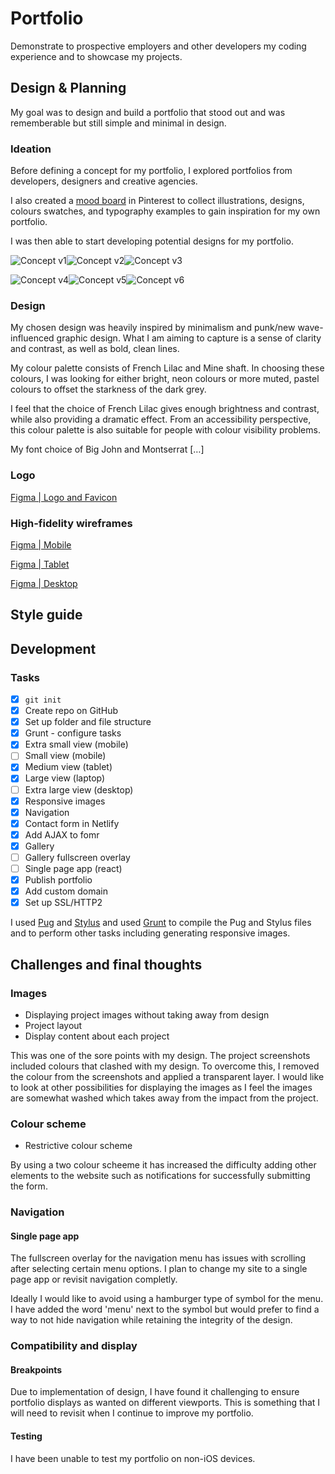 # Portfolio

Demonstrate to prospective employers and other developers my coding experience and to showcase my projects.

## Design & Planning

My goal was to design and build a portfolio that stood out and was rememberable but still simple and minimal in design.

### Ideation
Before defining a concept for my portfolio, I explored portfolios from developers, designers and creative agencies.

I also created a [mood board](http://pin.it/rm5GGe5) in Pinterest to collect illustrations, designs, colours swatches, and typography examples to gain inspiration for my own portfolio.

I was then able to start developing potential designs for my portfolio.

![Concept v1](/dest/assets/img/design-mockup-01.png?raw=true "Concept v1")![Concept v2](/dest/assets/img/design-mockup-02.png?raw=true "Concept v2")![Concept v3](/dest/assets/img/design-mockup-03.png?raw=true "Concept v3")

![Concept v4](/dest/assets/img/design-mockup-04.png?raw=true "Concept v4")![Concept v5](/dest/assets/img/design-mockup-05.png?raw=true "Concept v5")![Concept v6](/dest/assets/img/design-mockup-06.png?raw=true "Concept v6")

### Design
My chosen design was heavily inspired by minimalism and punk/new wave-influenced graphic design. What I am aiming to capture is a sense of clarity and contrast, as well as bold, clean lines. 

My colour palette consists of French Lilac and Mine shaft. In choosing these colours, I was looking for either bright, neon colours or more muted, pastel colours to offset the starkness of the dark grey.

I feel that the choice of French Lilac  gives enough brightness and contrast, while also providing a dramatic effect. From an accessibility perspective, this colour palette is also suitable for people with colour visibility problems.

My font choice of Big John and Montserrat […]

### Logo
[Figma | Logo and Favicon](https://www.figma.com/file/5NCkU4WZgAZ4x7Jls6j6bv/Portfolio-Logo)
### High-fidelity wireframes
[Figma | Mobile](https://www.figma.com/file/Zt6Qkb4ANk2yjBCJP06Dy55g/Portfolio-Mobile)

[Figma | Tablet](https://www.figma.com/file/ahDJmWRv9QYOvMB5OQeS1G/Portfolio-Tablet)

[Figma | Desktop](https://www.figma.com/file/98uqAHDzHpsptFj6fotAG2/Portfolio-Desktop)

## Style guide


## Development
### Tasks
- [x] `git init`
- [x] Create repo on GitHub
- [x] Set up folder and file structure
- [x] Grunt - configure tasks
- [x] Extra small view (mobile)
- [ ] Small view (mobile)
- [x] Medium view (tablet)
- [x] Large view (laptop)
- [ ] Extra large view (desktop)
- [x] Responsive images
- [x] Navigation
- [x] Contact form in Netlify
- [x] Add AJAX to fomr
- [x] Gallery
- [ ] Gallery fullscreen overlay
- [ ] Single page app (react)
- [x] Publish portfolio
- [x] Add custom domain
- [x] Set up SSL/HTTP2

I used [Pug](https://pugjs.org) and [Stylus](http://stylus-lang.com/) and used [Grunt](https://gruntjs.com/) to compile the Pug and Stylus files and to perform other tasks including generating responsive images.
## Challenges and final thoughts
### Images
- Displaying project images without taking away from design
- Project layout
- Display content about each project

This was one of the sore points with my design. The project screenshots included colours that clashed with my design. To overcome this, I removed the colour from the screenshots and applied a transparent layer. I would like to look at other possibilities for displaying the images as I feel the images are somewhat washed which takes away from the impact from the project.

### Colour scheme
- Restrictive colour scheme

By using a two colour scheeme it has increased the difficulty adding other elements to the website such as notifications for successfully submitting the form.

### Navigation
#### Single page app

The fullscreen overlay for the navigation menu has issues with scrolling after selecting certain menu options. I plan to change my site to a single page app or revisit navigation completly.

Ideally I would like to avoid using a hamburger type of symbol for the menu. I have added the word 'menu' next to the symbol but would prefer to find a way to not hide navigation while retaining the integrity of the design.

### Compatibility and display
#### Breakpoints

Due to implementation of design, I have found it challenging to ensure portfolio displays as wanted on different viewports. This is something that I will need to revisit when I continue to improve my portfolio.

#### Testing

I have been unable to test my portfolio on non-iOS devices.
